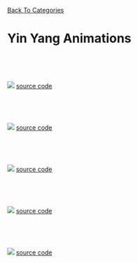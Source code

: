 [Back To Categories](https://github.com/qzpimae/Animations/tree/main#readme)

# Yin Yang Animations

<p>&nbsp<p><p>&nbsp<p>

![](cosmic-yinyang.gif)
[source code](https://github.com/qzpimae/Animations/tree/main/Mar2020/starsfeild/lightspeed13.js)

<p>&nbsp<p><p>&nbsp<p>

![](yinyang-grid.gif)
[source code](https://github.com/qzpimae/Animations/tree/main/Apr2020/yinyang/YYgridv3.js)

<p>&nbsp<p><p>&nbsp<p>

![](meta-yyv1.gif)
[source code](https://github.com/qzpimae/Animations/tree/main/May2020/2D/Yin-Yang/meta-yinyang.js)

<p>&nbsp<p><p>&nbsp<p>

![](meta-yyv2.gif)
[source code](https://github.com/qzpimae/Animations/tree/main/May2020/2D/Yin-Yang/meta-yinyang-v2.js)

<p>&nbsp<p><p>&nbsp<p>

![](tri-yinyang.gif)
[source code](https://github.com/qzpimae/Animations/tree/main/Apr2020/yinyang/yinyangv3.js)

<p>&nbsp<p><p>&nbsp<p>
